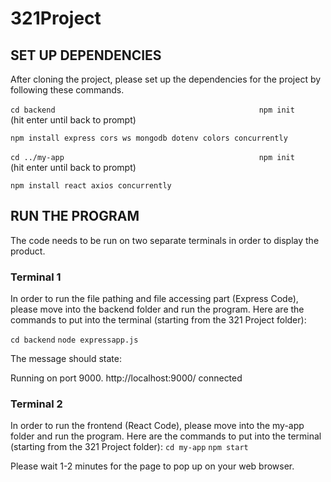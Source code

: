 # 321Project

## SET UP DEPENDENCIES
After cloning the project, please set up the dependencies for the project by following these commands.

`cd backend                                             `
`npm init                                               ` (hit enter until back to prompt)

`npm install express cors ws mongodb dotenv colors concurrently        `



`cd ../my-app                                           `
`npm init                                               ` (hit enter until back to prompt)


`npm install react axios concurrently            `


## RUN THE PROGRAM
The code needs to be run on two separate terminals in order to display the product. 
### Terminal 1
In order to run the file pathing and file accessing part (Express Code), please move into the backend folder and run the program.
Here are the commands to put into the terminal (starting from the 321 Project folder):

`cd backend`
`node expressapp.js`

The message should state:

Running on port 9000.
http://localhost:9000/
connected

### Terminal 2
In order to run the frontend (React Code), please move into the my-app folder and run the program. 
Here are the commands to put into the terminal (starting from the 321 Project folder):
`cd my-app`
`npm start`

Please wait 1-2 minutes for the page to pop up on your web browser.
